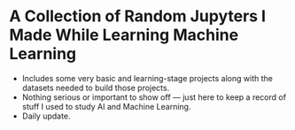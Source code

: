 # A Collection of Random Jupyters I Made While Learning Machine Learning

* Includes some very basic and learning-stage projects along with the datasets needed to build those projects.
* Nothing serious or important to show off — just here to keep a record of stuff I used to study AI and Machine Learning.
* Daily update.
